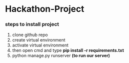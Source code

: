 # Hackathon-Project

### steps to install project <br>
1. clone github repo
2. create virtual environment 
3. activate virtual environment 
4. then open cmd and type **pip install -r requirements.txt**
5. python manage.py runserver **(to run our server)**

